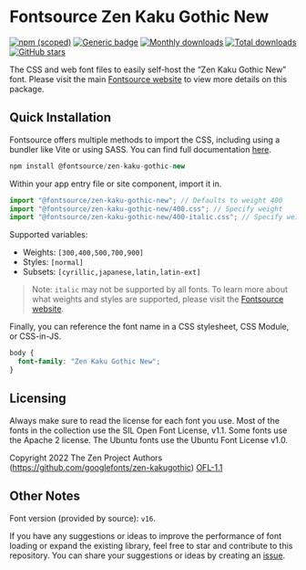 # Fontsource Zen Kaku Gothic New

[![npm (scoped)](https://img.shields.io/npm/v/@fontsource/zen-kaku-gothic-new?color=brightgreen)](https://www.npmjs.com/package/@fontsource/zen-kaku-gothic-new) [![Generic badge](https://img.shields.io/badge/fontsource-passing-brightgreen)](https://github.com/fontsource/fontsource) [![Monthly downloads](https://badgen.net/npm/dm/@fontsource/zen-kaku-gothic-new)](https://github.com/fontsource/fontsource) [![Total downloads](https://badgen.net/npm/dt/@fontsource/zen-kaku-gothic-new)](https://github.com/fontsource/fontsource) [![GitHub stars](https://img.shields.io/github/stars/fontsource/fontsource.svg?style=social&label=Star)](https://github.com/fontsource/fontsource/stargazers)

The CSS and web font files to easily self-host the “Zen Kaku Gothic New” font. Please visit the main [Fontsource website](https://fontsource.org/fonts/zen-kaku-gothic-new) to view more details on this package.

## Quick Installation

Fontsource offers multiple methods to import the CSS, including using a bundler like Vite or using SASS. You can find full documentation [here](https://fontsource.org/docs/getting-started/introduction).

```javascript
npm install @fontsource/zen-kaku-gothic-new
```

Within your app entry file or site component, import it in.

```javascript
import "@fontsource/zen-kaku-gothic-new"; // Defaults to weight 400
import "@fontsource/zen-kaku-gothic-new/400.css"; // Specify weight
import "@fontsource/zen-kaku-gothic-new/400-italic.css"; // Specify weight and style
```

Supported variables:
- Weights: `[300,400,500,700,900]`
- Styles: `[normal]`
- Subsets: `[cyrillic,japanese,latin,latin-ext]`

> Note: `italic` may not be supported by all fonts. To learn more about what weights and styles are supported, please visit the [Fontsource website](https://fontsource.org/fonts/zen-kaku-gothic-new).

Finally, you can reference the font name in a CSS stylesheet, CSS Module, or CSS-in-JS.

```css
body {
  font-family: "Zen Kaku Gothic New";
}
```

## Licensing
Always make sure to read the license for each font you use. Most of the fonts in the collection use the SIL Open Font License, v1.1. Some fonts use the Apache 2 license. The Ubuntu fonts use the Ubuntu Font License v1.0.

Copyright 2022 The Zen Project Authors (https://github.com/googlefonts/zen-kakugothic)
[OFL-1.1](https://openfontlicense.org)

## Other Notes
Font version (provided by source): `v16`.

If you have any suggestions or ideas to improve the performance of font loading or expand the existing library, feel free to star and contribute to this repository. You can share your suggestions or ideas by creating an [issue](https://github.com/fontsource/fontsource/issues).